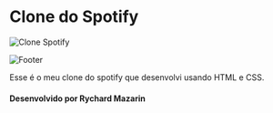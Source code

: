 <h1>Clone do Spotify</h1>

![Clone Spotify](https://user-images.githubusercontent.com/98194579/184312783-864db8c3-5b66-487d-ae92-c9a902400899.png)

![Footer](https://user-images.githubusercontent.com/98194579/184312896-5361018c-b916-4d15-99a5-9837072b4552.png)

<p>Esse é o meu clone do spotify que desenvolvi usando HTML e CSS.</p>

<h4>Desenvolvido por Rychard Mazarin</h4>

